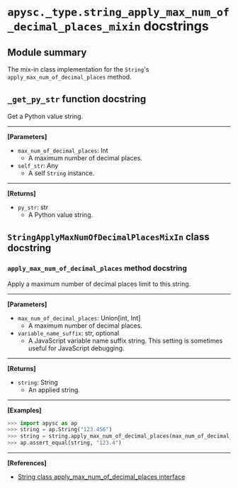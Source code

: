 # `apysc._type.string_apply_max_num_of_decimal_places_mixin` docstrings

## Module summary

The mix-in class implementation for the `String`'s `apply_max_num_of_decimal_places` method.

## `_get_py_str` function docstring

Get a Python value string.<hr>

**[Parameters]**

- `max_num_of_decimal_places`: Int
  - A maximum number of decimal places.
- `self_str`: Any
  - A self `String` instance.

<hr>

**[Returns]**

- `py_str`: str
  - A Python value string.

## `StringApplyMaxNumOfDecimalPlacesMixIn` class docstring

### `apply_max_num_of_decimal_places` method docstring

Apply a maximum number of decimal places limit to this string.<hr>

**[Parameters]**

- `max_num_of_decimal_places`: Union[int, Int]
  - A maximum number of decimal places.
- `variable_name_suffix`: str, optional
  - A JavaScript variable name suffix string. This setting is sometimes useful for JavaScript debugging.

<hr>

**[Returns]**

- `string`: String
  - An applied string.

<hr>

**[Examples]**

```py
>>> import apysc as ap
>>> string = ap.String("123.456")
>>> string = string.apply_max_num_of_decimal_places(max_num_of_decimal_places=1)
>>> ap.assert_equal(string, "123.4")
```

<hr>

**[References]**

- [String class apply_max_num_of_decimal_places interface](https://simon-ritchie.github.io/apysc/en/string_apply_max_num_of_decimal_places.html)